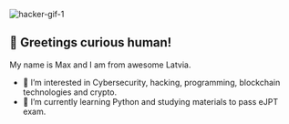 ![hacker-gif-1](https://user-images.githubusercontent.com/109627683/180061428-148be88a-fdd5-481c-aa6f-1c2059b3cb43.gif)

## 👋 Greetings curious human!
My name is Max and I am from awesome Latvia. 
- 👀 I’m interested in Cybersecurity, hacking, programming, blockchain technologies and crypto.
- 🌱 I’m currently learning Python and studying materials to pass eJPT exam. 




<!---
mko115/mko115 is a ✨ special ✨ repository because its `README.md` (this file) appears on your GitHub profile.
You can click the Preview link to take a look at your changes.
--->
